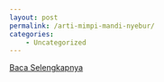 ```yaml
---
layout: post
permalink: /arti-mimpi-mandi-nyebur/
categories:
    - Uncategorized
---
```


[Baca Selengkapnya](/01)